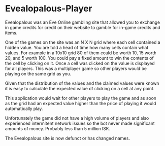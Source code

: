 # Evealopalous-Player
Evealopalous was an Eve Online gambling site that allowed you to exchange in game credits for credit on their website to gamble for in-game credits and items.

One of the games on the site was an N X N grid where each cell contained a hidden value. You are told a head of time how many cells contain what values. For example in a 10x10 grid 80 of them could be worth 10, 15 worth 20, and 5 worth 100. You could pay a fixed amount to win the contents of the cell by clicking on it. Once a cell was clicked on the value is displayed for all players. This was a multiplayer game so other players would be playing on the same grid as you.

Given that the distribution of the values and the claimed values were known it is easy to calculate the expected value of clicking on a cell at any point.

This application would wait for other players to play the game and as soon as the grid had an expected value higher than the price of playing it would automatically play.

Unfortunately the game did not have a high volume of players and also experienced intermitent network issues so the bot never made significant amounts of money. Probably less than 5 million ISK.

The Evealopalous site is now defunct or has changed names.
